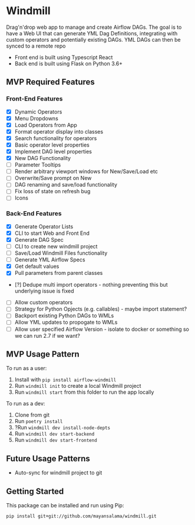 # Windmill

Drag'n'drop web app to manage and create Airflow DAGs. The goal is to
have a Web UI that can generate YML Dag Definitions, integrating with
custom operators and potentially existing DAGs. YML DAGs can then be
synced to a remote repo

- Front end is built using Typescript React
- Back end is built using Flask on Python 3.6+

## MVP Required Features

### Front-End Features

- [x] Dynamic Operators
- [x] Menu Dropdowns
- [x] Load Operators from App
- [x] Format operator display into classes
- [x] Search functionality for operators
- [x] Basic operator level properties
- [x] Implement DAG level properties
- [x] New DAG Functionality
- [ ] Parameter Tooltips
- [ ] Render arbitrary viewport windows for New/Save/Load etc
- [ ] Overwrite/Save prompt on New
- [ ] DAG renaming and save/load functionality
- [ ] Fix loss of state on refresh bug
- [ ] Icons

### Back-End Features

- [x] Generate Operator Lists
- [x] CLI to start Web and Front End
- [x] Generate DAG Spec
- [ ] CLI to create new windmill project
- [ ] Save/Load Windmill Files functionality
- [ ] Generate YML Airflow Specs
- [x] Get default values
- [x] Pull parameters from parent classes
- [?] Dedupe multi import operators - nothing preventing this but underlying issue is fixed
- [ ] Allow custom operators
- [ ] Strategy for Python Opjects (e.g. callables) - maybe import statement?
- [ ] Backport existing Python DAGs to WMLs
- [ ] Allow YML updates to propogate to WMLs
- [ ] Allow user specified Airflow Version - isolate to docker or something so we can run 2.7 if we want?

## MVP Usage Pattern

To run as a user:

1. Install with `pip install airflow-windmill`
2. Run `windmill init` to create a local Windmill project
3. Run `windmill start` from this folder to run the app locally

To run as a dev:

1. Clone from git
2. Run `poetry install`
3. ?Run `windmill dev install-node-depts`
4. Run `windmill dev start-backend`
5. Run `windmill dev start-frontend`

## Future Usage Patterns

- Auto-sync for windmill project to git

## Getting Started

This package can be installed and run using Pip:

```
pip install git+git://github.com/mayansalama/windmill.git
```

